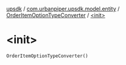 [upsdk](../../index.md) / [com.urbanpiper.upsdk.model.entity](../index.md) / [OrderItemOptionTypeConverter](index.md) / [&lt;init&gt;](./-init-.md)

# &lt;init&gt;

`OrderItemOptionTypeConverter()`